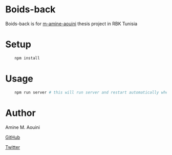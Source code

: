# Boids-back

Boids-back is for [m-amine-aouini](https://github.com/m-amine-aouini) thesis project in RBK Tunisia

# Setup

```bash
    npm install
```

# Usage 

```bash
    npm run server # this will run server and restart automatically when ever there is changes
```

# Author 

Amine M. Aouini

[GitHub](https://github.com/m-amine-aouini)

[Twitter](https://twitter.com/amine_m_aouini)

